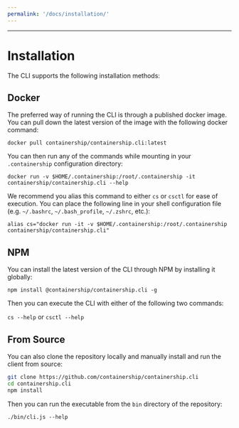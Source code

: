 ```yaml
---
permalink: '/docs/installation/'
---
```

---

# Installation

The CLI supports the following installation methods:

## Docker

The preferred way of running the CLI is through a published docker image. You can pull
down the latest version of the image with the following docker command:

`docker pull containership/containership.cli:latest`

You can then run any of the commands while mounting in your `.containership` configuration directory:

`docker run -v $HOME/.containership:/root/.containership -it containership/containership.cli --help`

We recommend you alias this command to either `cs` or `csctl` for ease of execution. You can place the following
line in your shell configuration file (e.g. `~/.bashrc`, `~/.bash_profile`, `~/.zshrc`, etc.):

~~~
alias cs="docker run -it -v $HOME/.containership:/root/.containership containership/containership.cli"
~~~

## NPM

You can install the latest version of the CLI through NPM by installing it globally:

`npm install @containership/containership.cli -g`

Then you can execute the CLI with either of the following two commands:

`cs --help` or `csctl --help`

## From Source

You can also clone the repository locally and manually install and run the client from source:

~~~bash
git clone https://github.com/containership/containership.cli
cd containership.cli
npm install
~~~

Then you can run the executable from the `bin` directory of the repository:

`./bin/cli.js --help`
